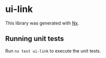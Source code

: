 # ui-link

This library was generated with [Nx](https://nx.dev).

## Running unit tests

Run `nx test ui-link` to execute the unit tests.
